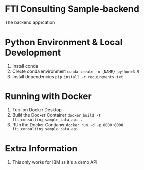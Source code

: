 # FTI Consulting Sample-backend
The backend application

# Python Environment & Local Development 
1. Install conda
1. Create conda environment `conda create -n {NAME} python=3.9`
2. Install dependencies `pip install -r requirements.txt`

# Running with Docker
1. Turn on Docker Desktop 
2. Build the Docker Container `docker build -t fti_consulting_sample_data_api .`
3. RUn the Docker Contianer `docker run -d -p 8000:8000 fti_consulting_sample_data_api`

# Extra Information
1. This only works for IBM as it's a demo API